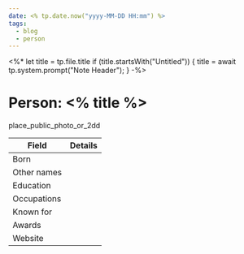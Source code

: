 ```yaml
---
date: <% tp.date.now("yyyy-MM-DD HH:mm") %>
tags:
  - blog
  - person
---
```

<%*
let title = tp.file.title
if (title.startsWith("Untitled")) {
  title = await tp.system.prompt("Note Header");
}
-%>
# Person: <% title %>

place_public_photo_or_2dd

| Field       | Details |
| ----------- | ------- |
| Born        |         |
| Other names |         |
| Education   |         |
| Occupations |         |
| Known for   |         |
| Awards      |         |
| Website     |         |
